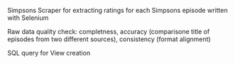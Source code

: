 Simpsons Scraper for extracting ratings for each Simpsons episode written with Selenium

Raw data quality check: completness, accuracy (comparisone title of episodes from two different sources), consistency (format alignment)

SQL query for View creation